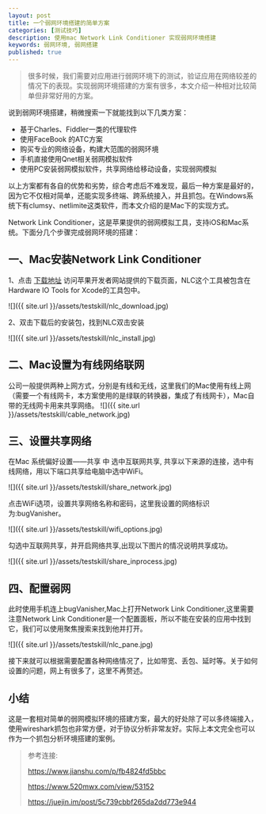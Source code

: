 ```yaml
---
layout: post
title: 一个弱网环境搭建的简单方案
categories: [测试技巧]
description: 使用mac Network Link Conditioner 实现弱网环境搭建
keywords: 弱网环境, 弱网搭建
published: true
---
```


> 很多时候，我们需要对应用进行弱网环境下的测试，验证应用在网络较差的情况下的表现。实现弱网环境搭建的方案有很多，本文介绍一种相对比较简单但非常好用的方案。

说到弱网环境搭建，稍微搜索一下就能找到以下几类方案：

* 基于Charles、Fiddler一类的代理软件
* 使用FaceBook 的ATC方案
* 购买专业的网络设备，构建大范围的弱网环境
* 手机直接使用Qnet相关弱网模拟软件
* 使用PC安装弱网模拟软件，共享网络给移动设备，实现弱网模拟

以上方案都有各自的优势和劣势，综合考虑后不难发现，最后一种方案是最好的，因为它不仅相对简单，还能实现多终端、跨系统接入，并且抓包。在Windows系统下有clumsy、netlimite这类软件，而本文介绍的是Mac下的实现方式。

Network Link Conditioner，这是苹果提供的弱网模拟工具，支持iOS和Mac系统。下面分几个步骤完成弱网环境的搭建：

## 一、Mac安装Network Link Conditioner
1、点击 [下载地址](https://developer.apple.com/download/more/) 访问苹果开发者网站提供的下载页面，NLC这个工具被包含在Hardware IO Tools for Xcode的工具包中。

![]({{ site.url }}/assets/testskill/nlc_download.jpg)

2、双击下载后的安装包，找到NLC双击安装

![]({{ site.url }}/assets/testskill/nlc_install.jpg)

## 二、Mac设置为有线网络联网
公司一般提供两种上网方式，分别是有线和无线，这里我们的Mac使用有线上网（需要一个有线网卡，本方案使用的是绿联的转换器，集成了有线网卡），Mac自带的无线网卡用来共享网络。
![]({{ site.url }}/assets/testskill/cable_network.jpg)

## 三、设置共享网络
在Mac 系统偏好设置——共享 中 选中互联网共享, 共享以下来源的连接，选中有线网络，用以下端口共享给电脑中选中WiFi。

![]({{ site.url }}/assets/testskill/share_network.jpg)

点击WiFi选项，设置共享网络名称和密码，这里我设置的网络标识为:bugVanisher。

![]({{ site.url }}/assets/testskill/wifi_options.jpg)

勾选中互联网共享，并开启网络共享,出现以下图片的情况说明共享成功。

![]({{ site.url }}/assets/testskill/share_inprocess.jpg)

## 四、配置弱网
此时使用手机连上bugVanisher,Mac上打开Network Link Conditioner,这里需要注意Network Link Conditioner是一个配置面板，所以不能在安装的应用中找到它，我们可以使用聚焦搜索来找到他并打开。

![]({{ site.url }}/assets/testskill/nlc_pane.jpg)

接下来就可以根据需要配置各种网络情况了，比如带宽、丢包、延时等。关于如何设置的问题，网上有很多了，这里不再赘述。

## 小结
这是一套相对简单的弱网模拟环境的搭建方案，最大的好处除了可以多终端接入，使用wireshark抓包也非常方便，对于协议分析非常友好。实际上本文完全也可以作为一个抓包分析环境搭建的案例。
>参考连接:
>
>https://www.jianshu.com/p/fb4824fd5bbc
>
>https://www.520mwx.com/view/53152
>
>https://juejin.im/post/5c739cbbf265da2dd773e944